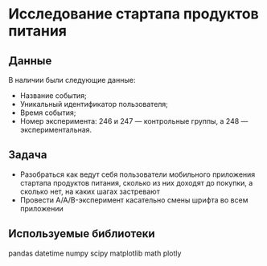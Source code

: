 # Исследование стартапа продуктов питания

## Данные
В наличии были следующие данные:

* Название события;
* Уникальный идентификатор пользователя;
* Время события;
* Номер эксперимента: 246 и 247 — контрольные группы, а 248 — экспериментальная.

## Задача
* Разобраться как ведут себя пользователи мобильного приложения стартапа продуктов питания, сколько из них доходят до покупки, а сколько нет, на каких шагах застревают
* Провести A/A/B-эксперимент касательно смены шрифта во всем приложении


## Используемые библиотеки	
pandas
datetime
numpy
scipy
matplotlib
math
plotly